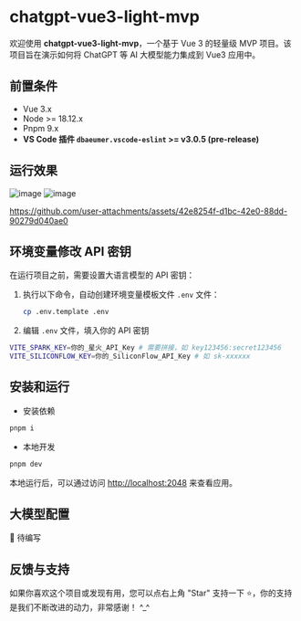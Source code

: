 # chatgpt-vue3-light-mvp

欢迎使用 **chatgpt-vue3-light-mvp**，一个基于 Vue 3 的轻量级 MVP 项目。该项目旨在演示如何将 ChatGPT 等 AI 大模型能力集成到 Vue3 应用中。

## 前置条件

* Vue 3.x
* Node >= 18.12.x
* Pnpm 9.x
* **VS Code 插件 `dbaeumer.vscode-eslint` >= v3.0.5 (pre-release)**

## 运行效果

![image](https://github.com/user-attachments/assets/6a066e66-1501-4816-880f-df37db658934)
![image](https://github.com/user-attachments/assets/71515bdc-1831-4421-b8df-127577d8a24d)


https://github.com/user-attachments/assets/42e8254f-d1bc-42e0-88dd-90279d040ae0


## 环境变量修改 API 密钥

在运行项目之前，需要设置大语言模型的 API 密钥：

1. 执行以下命令，自动创建环境变量模板文件 `.env` 文件：
    ```sh
    cp .env.template .env
    ```

2. 编辑 `.env` 文件，填入你的 API 密钥

  ```sh
  VITE_SPARK_KEY=你的_星火_API_Key # 需要拼接，如 key123456:secret123456
  VITE_SILICONFLOW_KEY=你的_SiliconFlow_API_Key # 如 sk-xxxxxx

  ```

## 安装和运行

* 安装依赖

```bash
pnpm i
```

* 本地开发

```bash
pnpm dev
```

本地运行后，可以通过访问 [http://localhost:2048](http://localhost:2048) 来查看应用。

## 大模型配置

🚧 待编写

## 反馈与支持

如果你喜欢这个项目或发现有用，您可以点右上角 "Star" 支持一下 ⭐️，你的支持是我们不断改进的动力，非常感谢！ ^_^ 

